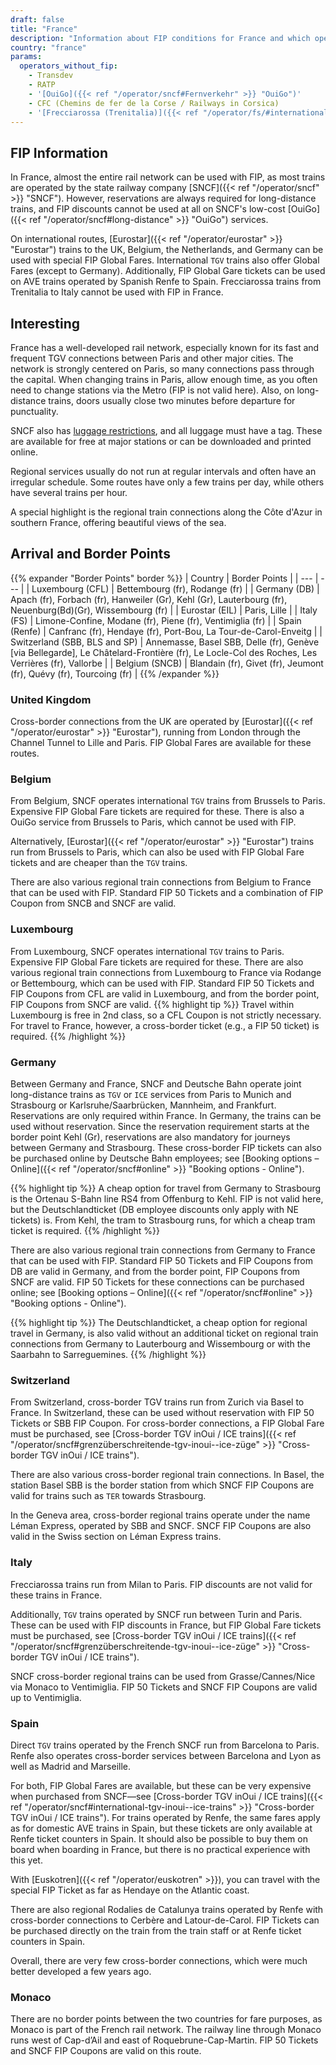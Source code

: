 ```yaml
---
draft: false
title: "France"
description: "Information about FIP conditions for France and which operators offer discounts."
country: "france"
params:
  operators_without_fip:
    - Transdev
    - RATP
    - '[OuiGo]({{< ref "/operator/sncf#Fernverkehr" >}} "OuiGo")'
    - CFC (Chemins de fer de la Corse / Railways in Corsica)
    - '[Frecciarossa (Trenitalia)]({{< ref "/operator/fs/#international-frecciarossa-trains-to-paris" >}} "Frecciarossa (Trenitalia)")'
---
```


## FIP Information

In France, almost the entire rail network can be used with FIP, as most trains are operated by the state railway company [SNCF]({{< ref "/operator/sncf" >}} "SNCF"). However, reservations are always required for long-distance trains, and FIP discounts cannot be used at all on SNCF's low-cost [OuiGo]({{< ref "/operator/sncf#long-distance" >}} "OuiGo") services.

On international routes, [Eurostar]({{< ref "/operator/eurostar" >}} "Eurostar") trains to the UK, Belgium, the Netherlands, and Germany can be used with special FIP Global Fares. International `TGV` trains also offer Global Fares (except to Germany). Additionally, FIP Global Gare tickets can be used on AVE trains operated by Spanish Renfe to Spain. Frecciarossa trains from Trenitalia to Italy cannot be used with FIP in France.

## Interesting

France has a well-developed rail network, especially known for its fast and frequent TGV connections between Paris and other major cities. The network is strongly centered on Paris, so many connections pass through the capital. When changing trains in Paris, allow enough time, as you often need to change stations via the Metro (FIP is not valid here). Also, on long-distance trains, doors usually close two minutes before departure for punctuality.

SNCF also has [luggage restrictions](https://www.sncf-voyageurs.com/en/travel-with-us/in-france/tgv-inoui/your-luggage-and-lockers/), and all luggage must have a tag. These are available for free at major stations or can be downloaded and printed online.

Regional services usually do not run at regular intervals and often have an irregular schedule. Some routes have only a few trains per day, while others have several trains per hour.

A special highlight is the regional train connections along the Côte d'Azur in southern France, offering beautiful views of the sea.

## Arrival and Border Points

{{% expander "Border Points" border %}}
| Country | Border Points |
| --- | --- |
| Luxembourg (CFL) | Bettembourg (fr), Rodange (fr) |
| Germany (DB) | Apach (fr), Forbach (fr), Hanweiler (Gr), Kehl (Gr), Lauterbourg (fr), Neuenburg(Bd)(Gr), Wissembourg (fr) |
| Eurostar (EIL) | Paris, Lille |
| Italy (FS) | Limone-Confine, Modane (fr), Piene (fr), Ventimiglia (fr) |
| Spain (Renfe) | Canfranc (fr), Hendaye (fr), Port-Bou, La Tour-de-Carol-Enveitg |
| Switzerland (SBB, BLS and SP) | Annemasse, Basel SBB, Delle (fr), Genève [via Bellegarde], Le Châtelard-Frontière (fr), Le Locle-Col des Roches, Les Verrières (fr), Vallorbe |
| Belgium (SNCB) | Blandain (fr), Givet (fr), Jeumont (fr), Quévy (fr), Tourcoing (fr) |
{{% /expander %}}

### United Kingdom

Cross-border connections from the UK are operated by [Eurostar]({{< ref "/operator/eurostar" >}} "Eurostar"), running from London through the Channel Tunnel to Lille and Paris. FIP Global Fares are available for these routes.

### Belgium

From Belgium, SNCF operates international `TGV` trains from Brussels to Paris. Expensive FIP Global Fare tickets are required for these. There is also a OuiGo service from Brussels to Paris, which cannot be used with FIP.

Alternatively, [Eurostar]({{< ref "/operator/eurostar" >}} "Eurostar") trains run from Brussels to Paris, which can also be used with FIP Global Fare tickets and are cheaper than the `TGV` trains.

There are also various regional train connections from Belgium to France that can be used with FIP. Standard FIP 50 Tickets and a combination of FIP Coupon from SNCB and SNCF are valid.

### Luxembourg

From Luxembourg, SNCF operates international `TGV` trains to Paris. Expensive FIP Global Fare tickets are required for these. There are also various regional train connections from Luxembourg to France via Rodange or Bettembourg, which can be used with FIP. Standard FIP 50 Tickets and FIP Coupons from CFL are valid in Luxembourg, and from the border point, FIP Coupons from SNCF are valid.
{{% highlight tip %}}
Travel within Luxembourg is free in 2nd class, so a CFL Coupon is not strictly necessary. For travel to France, however, a cross-border ticket (e.g., a FIP 50 ticket) is required.
{{% /highlight %}}

### Germany

Between Germany and France, SNCF and Deutsche Bahn operate joint long-distance trains as `TGV` or `ICE` services from Paris to Munich and Strasbourg or Karlsruhe/Saarbrücken, Mannheim, and Frankfurt. Reservations are only required within France. In Germany, the trains can be used without reservation. Since the reservation requirement starts at the border point Kehl (Gr), reservations are also mandatory for journeys between Germany and Strasbourg. These cross-border FIP tickets can also be purchased online by Deutsche Bahn employees; see [Booking options – Online]({{< ref "/operator/sncf#online" >}} "Booking options - Online").

{{% highlight tip %}}
A cheap option for travel from Germany to Strasbourg is the Ortenau S-Bahn line RS4 from Offenburg to Kehl. FIP is not valid here, but the Deutschlandticket (DB employee discounts only apply with NE tickets) is. From Kehl, the tram to Strasbourg runs, for which a cheap tram ticket is required.
{{% /highlight %}}

There are also various regional train connections from Germany to France that can be used with FIP. Standard FIP 50 Tickets and FIP Coupons from DB are valid in Germany, and from the border point, FIP Coupons from SNCF are valid. FIP 50 Tickets for these connections can be purchased online; see [Booking options – Online]({{< ref "/operator/sncf#online" >}} "Booking options - Online").

{{% highlight tip %}}
The Deutschlandticket, a cheap option for regional travel in Germany, is also valid without an additional ticket on regional train connections from Germany to Lauterbourg and Wissembourg or with the Saarbahn to Sarreguemines.
{{% /highlight %}}

### Switzerland

From Switzerland, cross-border TGV trains run from Zurich via Basel to France. In Switzerland, these can be used without reservation with FIP 50 Tickets or SBB FIP Coupon. For cross-border connections, a FIP Global Fare must be purchased, see [Cross-border TGV inOui / ICE trains]({{< ref "/operator/sncf#grenzüberschreitende-tgv-inoui--ice-züge" >}} "Cross-border TGV inOui / ICE trains").

There are also various cross-border regional train connections. In Basel, the station Basel SBB is the border station from which SNCF FIP Coupons are valid for trains such as `TER` towards Strasbourg.

In the Geneva area, cross-border regional trains operate under the name Léman Express, operated by SBB and SNCF. SNCF FIP Coupons are also valid in the Swiss section on Léman Express trains.

### Italy

Frecciarossa trains run from Milan to Paris. FIP discounts are not valid for these trains in France.

Additionally, `TGV` trains operated by SNCF run between Turin and Paris. These can be used with FIP discounts in France, but FIP Global Fare tickets must be purchased, see [Cross-border TGV inOui / ICE trains]({{< ref "/operator/sncf#grenzüberschreitende-tgv-inoui--ice-züge" >}} "Cross-border TGV inOui / ICE trains").

SNCF cross-border regional trains can be used from Grasse/Cannes/Nice via Monaco to Ventimiglia. FIP 50 Tickets and SNCF FIP Coupons are valid up to Ventimiglia.

### Spain

Direct `TGV` trains operated by the French SNCF run from Barcelona to Paris. Renfe also operates cross-border services between Barcelona and Lyon as well as Madrid and Marseille.

For both, FIP Global Fares are available, but these can be very expensive when purchased from SNCF—see [Cross-border TGV inOui / ICE trains]({{< ref "/operator/sncf#international-tgv-inoui--ice-trains" >}} "Cross-border TGV inOui / ICE trains"). For trains operated by Renfe, the same fares apply as for domestic AVE trains in Spain, but these tickets are only available at Renfe ticket counters in Spain. It should also be possible to buy them on board when boarding in France, but there is no practical experience with this yet.

With [Euskotren]({{< ref "/operator/euskotren" >}}), you can travel with the special FIP Ticket as far as Hendaye on the Atlantic coast.

There are also regional Rodalies de Catalunya trains operated by Renfe with cross-border connections to Cerbère and Latour-de-Carol. FIP Tickets can be purchased directly on the train from the train staff or at Renfe ticket counters in Spain.

Overall, there are very few cross-border connections, which were much better developed a few years ago.

### Monaco

There are no border points between the two countries for fare purposes, as Monaco is part of the French rail network. The railway line through Monaco runs west of Cap-d’Ail and east of Roquebrune-Cap-Martin. FIP 50 Tickets and SNCF FIP Coupons are valid on this route.
